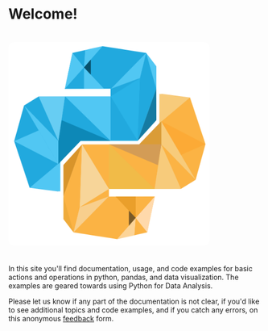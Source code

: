 # Welcome!

<img src="/assets/python_origami_logo.png" alt="Welcome Image" 
style="max-width: 400px; height: auto; border-radius: 10px; display: block-left; margin: 20px auto;" />


In this site you'll find documentation, usage, and code examples for basic actions and operations in python, pandas, and data visualization. The examples are geared towards using Python for Data Analysis.

Please let us know if any part of the documentation is not clear, if you'd like to see additional topics and code examples, and if you catch any errors, on this anonymous <a href = "https://forms.gle/WRVAeaSu6biCzLDd6">feedback</a> form.